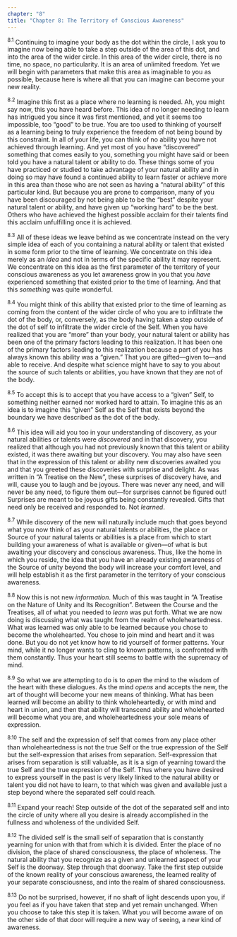 ```yaml
---
chapter: "8"
title: "Chapter 8: The Territory of Conscious Awareness"
---
```


<sup>8.1</sup> Continuing to imagine your body as the dot within the
circle, I ask you to imagine now being able to take a step outside of
the area of this dot, and into the area of the wider circle. In this
area of the wider circle, there is no time, no space, no particularity.
It is an area of unlimited freedom. Yet we will begin with parameters
that make this area as imaginable to you as possible, because here is
where all that you can imagine can become your new reality. 

<sup>8.2</sup> Imagine this first as a place where no learning is
needed. Ah, you might say now, this you have heard before. This idea of
no longer needing to learn has intrigued you since it was first
mentioned, and yet it seems too impossible, too “good” to be true. You
are too used to thinking of yourself as a learning being to truly
experience the freedom of not being bound by this constraint. In all of
your life, you can think of no ability you have not achieved through
learning. And yet most of you have “discovered” something that comes
easily to you, something you might have said or been told you have a
natural talent or ability to do. These things some of you have practiced
or studied to take advantage of your natural ability and in doing so may
have found a continued ability to learn faster or achieve more in this
area than those who are not seen as having a “natural ability” of this
particular kind. But because you are prone to comparison, many of you
have been discouraged by not being able to be the “best” despite your
natural talent or ability, and have given up “working hard” to be the
best. Others who have achieved the highest possible acclaim for their
talents find this acclaim unfulfilling once it is achieved. 

<sup>8.3</sup> All of these ideas we leave behind as we concentrate
instead on the very simple idea of each of you containing a natural
ability or talent that existed in some form prior to the time of
learning. We concentrate on this idea merely as an *idea* and not in
terms of the specific ability it may represent. We concentrate on this
idea as the first parameter of the territory of your conscious awareness
as you let awareness grow in you that you *have* experienced something
that existed prior to the time of learning. And that this *something*
was quite wonderful. 

<sup>8.4</sup> You might think of this ability that existed prior to the
time of learning as coming from the content of the wider circle of who
you are to infiltrate the dot of the body, or, conversely, as the body
having taken a step outside of the dot of self to infiltrate the wider
circle of the Self. When you have realized that you are “more” than your
body, your natural talent or ability has been one of the primary factors
leading to this realization. It has been one of the primary factors
leading to this realization because a part of you has always known this
ability was a “given.” That you are gifted—given to—and able to receive.
And despite what science might have to say to you about the source of
such talents or abilities, you have known that they are not of the body.

<sup>8.5</sup> To accept this is to accept that you have access to a
“given” Self, to something neither earned nor worked hard to attain. To
imagine this as an idea is to imagine this “given” Self as the Self that
exists beyond the boundary we have described as the dot of the body. 

<sup>8.6</sup> This idea will aid you too in your understanding of
discovery, as your natural abilities or talents were *discovered* and in
that discovery, you realized that although you had not previously known
that this talent or ability existed, it was there awaiting but your
discovery. You may also have seen that in the expression of this talent
or ability new discoveries awaited you and that you greeted these
discoveries with surprise and delight. As was written in “A Treatise on
the New”, these surprises of discovery have, and will, cause you to
laugh and be joyous.  There was never any need, and will never be any
need, to figure them out—for surprises cannot be figured out! Surprises
are meant to be joyous gifts being constantly revealed. Gifts that need
only be received and responded to. Not *learned*. 

<sup>8.7</sup> While discovery of the new will naturally include much
that goes beyond what you now think of as your natural talents or
abilities, the place or Source of your natural talents or abilities is a
place from which to start building your awareness of what is available
or given—of what is but awaiting your discovery and conscious awareness.
Thus, like the home in which you reside, the idea that you have an
already existing awareness of the Source of unity beyond the body will
increase your comfort level, and will help establish it as the first
parameter in the territory of your conscious awareness. 

<sup>8.8</sup> Now this is not new *information*. Much of this was
taught in “A Treatise on the Nature of Unity and Its Recognition”.
Between the Course and the Treatises, all of what you needed to *learn*
was put forth.  What we are now doing is discussing what was taught from
the realm of wholeheartedness. What was learned was only able to be
learned because you chose to become the wholehearted. You chose to join
mind and heart and it was done. But you do not yet know how to rid
yourself of former patterns. Your mind, while it no longer wants to
cling to known patterns, is confronted with them constantly. Thus your
heart still seems to battle with the supremacy of mind. 

<sup>8.9</sup> So what we are attempting to do is to *open* the mind to
the wisdom of the heart with these dialogues. As the mind *opens* and
accepts the new, the art of thought will become your new means of
thinking. What has been learned will become an ability to think
wholeheartedly, or with mind and heart in union, and then that ability
will transcend ability and wholehearted will become what you are, and
wholeheartedness your sole means of expression. 

<sup>8.10</sup> The self and the expression of self that comes from any
place other than wholeheartedness is not the true Self or the true
expression of the Self but the self-expression that arises from
separation.  Self-expression that arises from separation is still
valuable, as it is a sign of yearning toward the true Self and the true
expression of the Self. Thus where you have desired to express yourself
in the past is very likely linked to the natural ability or talent you
did not have to learn, to that which was given and available just a step
beyond where the separated self could reach. 

<sup>8.11</sup> Expand your reach! Step outside of the dot of the
separated self and into the circle of unity where all you desire is
already accomplished in the fullness and wholeness of the undivided
Self. 

<sup>8.12</sup> The divided self is the small self of separation that is
constantly yearning for union with that from which it is divided. Enter
the place of no division, the place of shared consciousness, the place
of wholeness. The natural ability that you recognize as a given and
unlearned aspect of your Self is the doorway. Step through that doorway.
Take the first step outside of the known reality of your conscious
awareness, the learned reality of your separate consciousness, and into
the realm of shared consciousness.

<sup>8.13</sup> Do not be surprised, however, if no shaft of light
descends upon you, if you feel as if you have taken that step and yet
remain unchanged. When you choose to take this step it is taken. What
you will become aware of on the other side of that door will require a
new way of seeing, a new kind of awareness.


